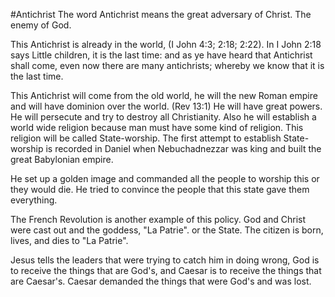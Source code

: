#Antichrist
The word Antichrist means the great adversary of Christ.  The enemy of God.

This Antichrist is already in the world, (I John 4:3; 2:18; 2:22).  In I John 2:18 says Little children, it is the last time: and as ye have heard that Antichrist shall come, even now there are many antichrists; whereby we know that it is the last time.

This Antichrist will come from the old world, he will the new Roman empire and will have dominion over the world.  (Rev 13:1)  He will have great powers.  He will persecute and try to destroy all Christianity.  Also he will establish a world wide religion because man must have some kind of religion.  This religion will be called State-worship.  The first attempt to establish State-worship is recorded in Daniel when Nebuchadnezzar was king and built the great Babylonian empire.

He set up a golden image and commanded all the people to worship this or they would die.  He tried to convince the people that this state gave them everything.

The French Revolution is another example of this policy.  God and Christ were cast out and the goddess, "La Patrie". or the State.  The citizen is born, lives, and dies to "La Patrie".

Jesus tells the leaders that were trying to catch him in doing wrong, God is to receive the things that are God's, and Caesar is to receive the things that are Caesar's.  Caesar demanded the things that were God's and was lost.